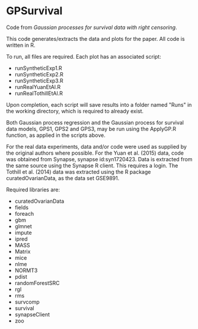 # GPSurvival
Code from *Gaussian processes for survival data with right censoring*.

This code generates/extracts the data and plots for the paper. 
All code is written in R.

To run, all files are required.
Each plot has an associated script:
- runSyntheticExp1.R
- runSyntheticExp2.R
- runSyntheticExp3.R
- runRealYuanEtAl.R
- runRealTothillEtAl.R

Upon completion, each script will save results into a folder named "Runs" in the working directory, which is required to already exist.

Both Gaussian process regression and the Gaussian process for survival data models, GPS1, GPS2 and GPS3, may be run using the ApplyGP.R function, as applied in the scripts above.

For the real data experiments, data and/or code were used as supplied by the original authors where possible. 
For the Yuan et al. (2015) data, code was obtained from Synapse, synapse id:syn1720423. Data is extracted from the same source using the Synapse R client. This requires a login.
The Tothill et al. (2014) data was extracted using the R package curatedOvarianData, as the data set GSE9891.

Required libraries are:
- curatedOvarianData
- fields
- foreach
- gbm
- glmnet
- impute
- ipred
- MASS
- Matrix
- mice
- nlme
- NORMT3
- pdist
- randomForestSRC
- rgl
- rms
- survcomp
- survival
- synapseClient
- zoo
